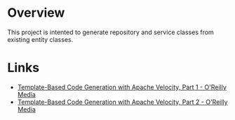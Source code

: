 # Overview

This project is intented to generate repository and service classes from existing entity classes. 

# Links

- [Template-Based Code Generation with Apache Velocity, Part 1 - O'Reilly Media](http://www.onjava.com/pub/a/onjava/2004/05/05/cg-vel1.html)
- [Template-Based Code Generation with Apache Velocity, Part 2 - O'Reilly Media](http://www.onjava.com/pub/a/onjava/2004/05/05/cg-vel1.html?page=2)
